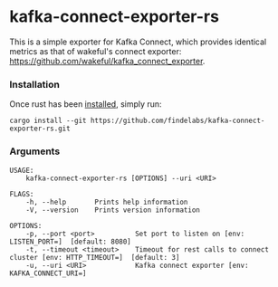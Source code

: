 # kafka-connect-exporter-rs

This is a simple exporter for Kafka Connect, which provides identical metrics as that of wakeful's connect exporter: https://github.com/wakeful/kafka_connect_exporter.

### Installation

Once rust has been [installed](https://www.rust-lang.org/tools/install), simply run:
```
cargo install --git https://github.com/findelabs/kafka-connect-exporter-rs.git
```

### Arguments

```
USAGE:
    kafka-connect-exporter-rs [OPTIONS] --uri <URI>

FLAGS:
    -h, --help       Prints help information
    -V, --version    Prints version information

OPTIONS:
    -p, --port <port>          Set port to listen on [env: LISTEN_PORT=]  [default: 8080]
    -t, --timeout <timeout>    Timeout for rest calls to connect cluster [env: HTTP_TIMEOUT=]  [default: 3]
    -u, --uri <URI>            Kafka connect exporter [env: KAFKA_CONNECT_URI=]
```
